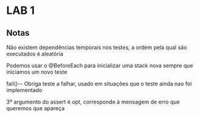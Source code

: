 # LAB 1

## Notas

Não existem dependências temporais nos testes, a ordem pela qual são executados é aleatória

Podemos usar o @BeforeEach para inicializar uma stack nova sempre que iniciamos um novo teste

fail()-- Obriga teste a falhar, usado em situações que o teste ainda nao foi implementado 

3º argumento do assert é opt, corresponde à mensagem de erro que queremos que apareça
